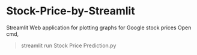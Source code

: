# Stock-Price-by-Streamlit
Streamlit Web application for plotting graphs for Google stock prices 
Open cmd,
> streamlit run Stock Price Prediction.py
